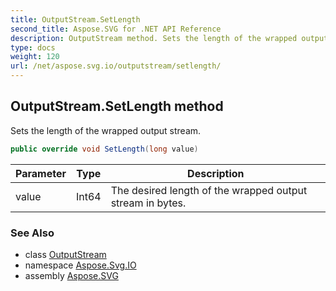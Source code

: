 ```yaml
---
title: OutputStream.SetLength
second_title: Aspose.SVG for .NET API Reference
description: OutputStream method. Sets the length of the wrapped output stream
type: docs
weight: 120
url: /net/aspose.svg.io/outputstream/setlength/
---
```

## OutputStream.SetLength method

Sets the length of the wrapped output stream.

```csharp
public override void SetLength(long value)
```

| Parameter | Type | Description |
| --- | --- | --- |
| value | Int64 | The desired length of the wrapped output stream in bytes. |

### See Also

* class [OutputStream](../)
* namespace [Aspose.Svg.IO](../../outputstream/)
* assembly [Aspose.SVG](../../../)
